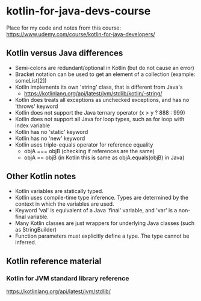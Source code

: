 # kotlin-for-java-devs-course
Place for my code and notes from this course: https://www.udemy.com/course/kotlin-for-java-developers/

## Kotlin versus Java differences
* Semi-colons are redundant/optional in Kotlin (but do not cause an error)
* Bracket notation can be used to get an element of a collection (example: someList[2])
* Kotlin implements its own 'string' class, that is different from Java's
  * https://kotlinlang.org/api/latest/jvm/stdlib/kotlin/-string/
* Kotlin does treats all exceptions as unchecked exceptions, and has no 'throws' keyword
* Kotlin does not support the Java ternary operator (x > y ? 888 : 999)
* Kotlin does not support all Java for loop types, such as for loop with index variable
* Kotlin has no 'static' keyword
* Kotlin has no 'new' keyword
* Kotlin uses triple-equals operator for reference equality
  * objA === objB (checking if references are the same)
  * objA == objB  (in Kotlin this is same as objA.equals(objB) in Java)


## Other Kotlin notes
* Kotlin variables are statically typed.
* Kotlin uses compile-time type inference. Types are determined by the context in which the variables are used.
* Keyword 'val' is equivalent of a Java 'final' variable, and 'var' is a non-final variable.
* Many Kotlin classes are just wrappers for underlying Java classes (such as StringBuilder)
* Function parameters must explicitly define a type. The type cannot be inferred.


## Kotlin reference material

### Kotlin for JVM standard library reference
https://kotlinlang.org/api/latest/jvm/stdlib/

